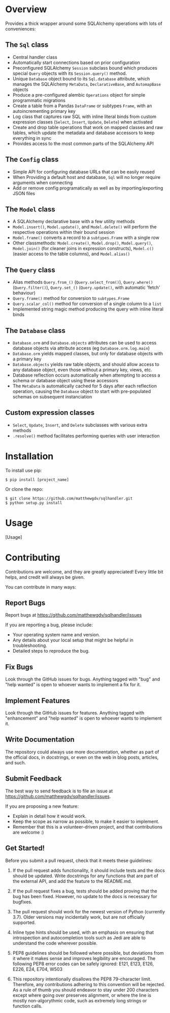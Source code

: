 Overview
====================

Provides a thick wrapper around some SQLAlchemy operations with lots of conveniences:

The `Sql` class
--------------------
* Central handler class
* Automatically start connections based on prior configuration
* Preconfigured SQLAlchemy `Session` subclass bound which produces special `Query` objects with its `Session.query()` method.
* Unique `Database` object bound to its `Sql.database` attribute, which manages the SQLAlchemy `MetaData`, `DeclarativeBase`, and `AutomapBase` objects
* Produce a pre-configured alembic `Operations` object for simple programmatic migrations
* Create a table from a Pandas `DataFrame` or subtypes `Frame`, with an autoincrementing primary key
* Log class that captures raw SQL with inline literal binds from custom expression classes (`Select`, `Insert`, `Update`, `Delete`) when activated
* Create and drop table operations that work on mapped classes and raw tables, which update the metadata and database accessors to keep everything in sync
* Provides access to the most common parts of the SQLAlchemy API

The `Config` class
--------------------
* Simple API for configuring database URLs that can be easily reused
* When Providing a default host and database, `Sql` will no longer require arguments when connecting
* Add or remove config programatically as well as by importing/exporting JSON files

The `Model` class
--------------------
* A SQLAlchemy declarative base with a few utility methods
* `Model.insert()`, `Model.update()`, and `Model.delete()` will perform the respective operations within their bound session
* `Model.frame()` converts a record to a `subtypes.Frame` with a single row
* Other classmethods: `Model.create()`, `Model.drop()`, `Model.query()`, `Model.join()` (for cleaner joins in expression constructs), `Model.c()` (easier access to the table
  columns), and `Model.alias()`

The `Query` class
--------------------
* Alias methods `Query.from_()` (`Query.select_from()`), `Query.where()` (`Query.filter()`), `Query.set_()` (`Query.update()`, with automatic 'fetch' behaviour)
* `Query.frame()` method for conversion to `subtypes.Frame`
* `Query.scalar_col()` method for conversion of a single column to a `list`
* Implemented string magic method producing the query with inline literal binds

The `Database` class
--------------------
* `Database.orm` and `Database.objects` attributes can be used to access database objects via attribute access (eg `Database.orm.log.main`)
* `Database.orm` yields mapped classes, but only for database objects with a primary key
* `Database.objects` yields raw table objects, and should allow access to any database object, even those without a primary key, views, etc.
* Database reflection occurs automatically when attempting to access a schema or database object using these accessors
* The `MetaData` is automatically cached for 5 days after each reflection operation, causing the `Database` object to start with pre-populated schemas on subsequent instanciation

Custom expression classes
--------------------
* `Select`, `Update`, `Insert`, and `Delete` subclasses with various extra methods
* `.resolve()` method facilitates performing queries with user interaction



Installation
====================

To install use pip:

    $ pip install [project_name]


Or clone the repo:

    $ git clone https://github.com/matthewgdv/sqlhandler.git
    $ python setup.py install


Usage
====================

[Usage]

Contributing
====================

Contributions are welcome, and they are greatly appreciated! Every little bit helps, and credit will always be given.

You can contribute in many ways:

Report Bugs
--------------------

Report bugs at https://github.com/matthewgdv/sqlhandler/issues

If you are reporting a bug, please include:

* Your operating system name and version.
* Any details about your local setup that might be helpful in troubleshooting.
* Detailed steps to reproduce the bug.

Fix Bugs
--------------------

Look through the GitHub issues for bugs. Anything tagged with "bug" and "help wanted" is open to whoever wants to implement a fix for it.

Implement Features
--------------------

Look through the GitHub issues for features. Anything tagged with "enhancement" and "help wanted" is open to whoever wants to implement it.

Write Documentation
--------------------

The repository could always use more documentation, whether as part of the official docs, in docstrings, or even on the web in blog posts, articles, and such.

Submit Feedback
--------------------

The best way to send feedback is to file an issue at https://github.com/matthewgdv/sqlhandler/issues.

If you are proposing a new feature:

* Explain in detail how it would work.
* Keep the scope as narrow as possible, to make it easier to implement.
* Remember that this is a volunteer-driven project, and that contributions are welcome :)

Get Started!
--------------------

Before you submit a pull request, check that it meets these guidelines:

1.  If the pull request adds functionality, it should include tests and the docs should be updated. Write docstrings for any functions that are part of the external API, and add
    the feature to the README.md.

2.  If the pull request fixes a bug, tests should be added proving that the bug has been fixed. However, no update to the docs is necessary for bugfixes.

3.  The pull request should work for the newest version of Python (currently 3.7). Older versions may incidentally work, but are not officially supported.

4.  Inline type hints should be used, with an emphasis on ensuring that introspection and autocompletion tools such as Jedi are able to understand the code wherever possible.

5.  PEP8 guidelines should be followed where possible, but deviations from it where it makes sense and improves legibility are encouraged. The following PEP8 error codes can be
    safely ignored: E121, E123, E126, E226, E24, E704, W503

6.  This repository intentionally disallows the PEP8 79-character limit. Therefore, any contributions adhering to this convention will be rejected. As a rule of thumb you should
    endeavor to stay under 200 characters except where going over preserves alignment, or where the line is mostly non-algorythmic code, such as extremely long strings or function
    calls.
